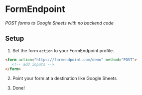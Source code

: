 # FormEndpoint

*POST forms to Google Sheets with no backend code*

## Setup

1. Set the form `action` to your FormEndpoint profile.

```html
<form action="https://formendpoint.com/demo" method="POST">
   <!-- add inputs -->
</form>
```

2. Point your form at a destination like Google Sheets

3. Done!
